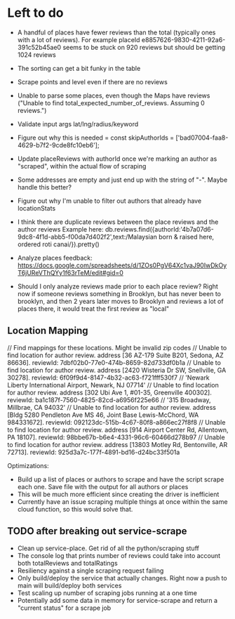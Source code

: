 # Left to do

- A handful of places have fewer reviews than the total (typically ones with a lot of reviews). For example placeId e8857626-9830-4211-92a6-391c52b45ae0 seems to be stuck on 920 reviews but should be getting 1024 reviews
- The sorting can get a bit funky in the table
- Scrape points and level even if there are no reviews
- Unable to parse some places, even though the Maps have reviews ("Unable to find total_expected_number_of_reviews. Assuming 0 reviews.")
- Validate input args lat/lng/radius/keyword

- Figure out why this is needed = const skipAuthorIds = ['bad07004-faa8-4629-b7f2-9cde8fc10eb6'];
- Update placeReviews with authorId once we're marking an author as "scraped", within the actual flow of scraping
- Some addresses are empty and just end up with the string of "-". Maybe handle this better?
- Figure out why I'm unable to filter out authors that already have locationStats

- I think there are duplicate reviews between the place reviews and the author reviews
  Example here: db.reviews.find({authorId:'4b7a07d6-9dc8-4f1d-abb5-f00da7d402f2',text:/Malaysian born & raised here, ordered roti canai/}).pretty()

- Analyze places feedback: https://docs.google.com/spreadsheets/d/1ZOs0PgV64Xc1vaJ90IwDkOyT6jUReVThQYy1f63rTeM/edit#gid=0

- Should I only analyze reviews made prior to each place review? Right now if someone reviews something in Brooklyn, but has never been to brooklyn, and then 2 years later moves to Brooklyn and reviews a lot of places there, it would treat the first review as "local"

## Location Mapping

// Find mappings for these locations. Might be invalid zip codes
// Unable to find location for author review. address [36 AZ-179 Suite B201, Sedona, AZ 86636]. reviewId: 7dbf02b0-77e0-474b-8659-82d733df0b1a
// Unable to find location for author review. address [2420 Wisteria Dr SW, Snellville, GA 30278]. reviewId: 6f09f9d4-8147-4b32-ac63-f721fff530f7
// 'Newark Liberty International Airport, Newark, NJ 07714'
// Unable to find location for author review. address [302 Ubi Ave 1, #01-35, Greenville 400302]. reviewId: ba1c187f-7560-4825-82cd-a6956f225e66
// '315 Broadway, Millbrae, CA 94032'
// Unable to find location for author review. address [Bldg 5280 Pendleton Ave MS 46, Joint Base Lewis-McChord, WA 984331672]. reviewId: 092123dc-515b-4c67-80f8-a866ec27f8f8
// Unable to find location for author review. address [914 Airport Center Rd, Allentown, PA 18107]. reviewId: 98bbe67b-b6e4-4331-96c6-60466d278b97
// Unable to find location for author review. address [13803 Motley Rd, Bentonville, AR 72713]. reviewId: 925d3a7c-177f-4891-bd16-d24bc33f501a

Optimizations:

- Build up a list of places or authors to scrape and have the script scrape each one. Save file with the output for all authors or places
- This will be much more efficient since creating the driver is inefficient
- Currently have an issue scraping multiple things at once within the same cloud function, so this would solve that.

## TODO after breaking out service-scrape

- Clean up service-place. Get rid of all the python/scraping stuff
- The console log that prints number of reviews could take into account both totalReviews and totalRatings
- Resiliency against a single scraping request failing
- Only build/deploy the service that actually changes. Right now a push to main will build/deploy both services
- Test scaling up number of scraping jobs running at a one time
- Potentially add some data in memory for service-scrape and return a "current status" for a scrape job
